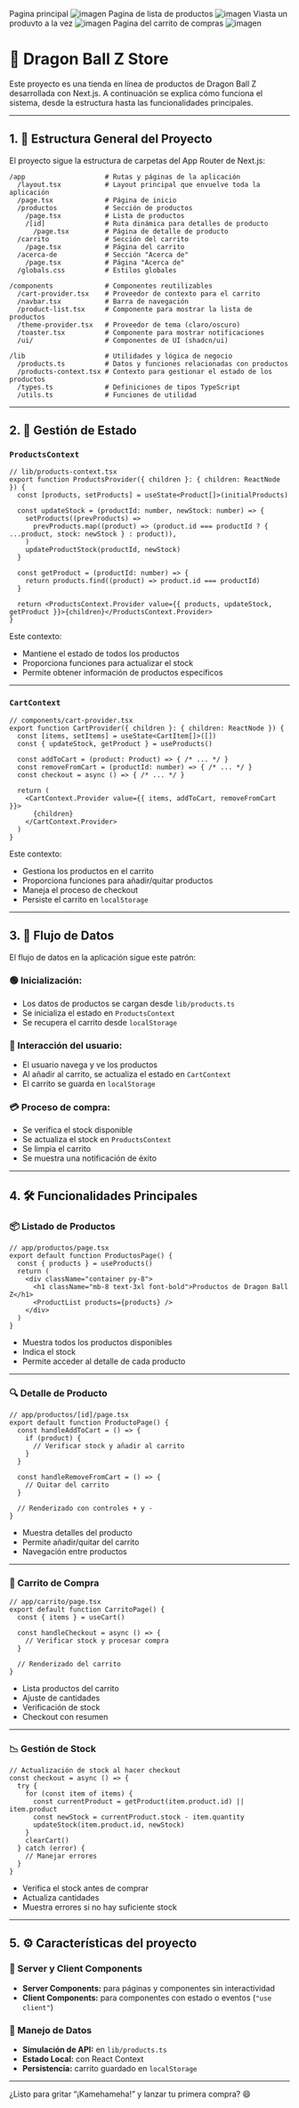Pagina principal
![imagen](https://github.com/user-attachments/assets/1723be9f-7bb3-4ddf-a2f1-f39e9fdfe4de)
Pagina de lista de productos
![imagen](https://github.com/user-attachments/assets/dafe9902-3b32-4b89-815a-a47c6af4a2ef)
Viasta un produvto a la vez
![imagen](https://github.com/user-attachments/assets/19d8ed67-9bb0-4267-bb40-f12dc10e3e6b)
Pagina del carrito de compras
![imagen](https://github.com/user-attachments/assets/9d8568e0-9435-48ac-b7d3-c6f3cd9d2cc2)



# 🐉 Dragon Ball Z Store

Este proyecto es una tienda en línea de productos de Dragon Ball Z desarrollada con Next.js. A continuación se explica cómo funciona el sistema, desde la estructura hasta las funcionalidades principales.

---

## 1. 📁 Estructura General del Proyecto

El proyecto sigue la estructura de carpetas del App Router de Next.js:

```plaintext
/app                    # Rutas y páginas de la aplicación
  /layout.tsx           # Layout principal que envuelve toda la aplicación
  /page.tsx             # Página de inicio
  /productos            # Sección de productos
    /page.tsx           # Lista de productos
    /[id]               # Ruta dinámica para detalles de producto
      /page.tsx         # Página de detalle de producto
  /carrito              # Sección del carrito
    /page.tsx           # Página del carrito
  /acerca-de            # Sección "Acerca de"
    /page.tsx           # Página "Acerca de"
  /globals.css          # Estilos globales

/components             # Componentes reutilizables
  /cart-provider.tsx    # Proveedor de contexto para el carrito
  /navbar.tsx           # Barra de navegación
  /product-list.tsx     # Componente para mostrar la lista de productos
  /theme-provider.tsx   # Proveedor de tema (claro/oscuro)
  /toaster.tsx          # Componente para mostrar notificaciones
  /ui/                  # Componentes de UI (shadcn/ui)

/lib                    # Utilidades y lógica de negocio
  /products.ts          # Datos y funciones relacionadas con productos
  /products-context.tsx # Contexto para gestionar el estado de los productos
  /types.ts             # Definiciones de tipos TypeScript
  /utils.ts             # Funciones de utilidad
```

---

## 2. 🧠 Gestión de Estado

### `ProductsContext`

```tsx
// lib/products-context.tsx
export function ProductsProvider({ children }: { children: ReactNode }) {
  const [products, setProducts] = useState<Product[]>(initialProducts)

  const updateStock = (productId: number, newStock: number) => {
    setProducts((prevProducts) =>
      prevProducts.map((product) => (product.id === productId ? { ...product, stock: newStock } : product)),
    )
    updateProductStock(productId, newStock)
  }

  const getProduct = (productId: number) => {
    return products.find((product) => product.id === productId)
  }

  return <ProductsContext.Provider value={{ products, updateStock, getProduct }}>{children}</ProductsContext.Provider>
}
```

Este contexto:

- Mantiene el estado de todos los productos
- Proporciona funciones para actualizar el stock
- Permite obtener información de productos específicos

---

### `CartContext`

```tsx
// components/cart-provider.tsx
export function CartProvider({ children }: { children: ReactNode }) {
  const [items, setItems] = useState<CartItem[]>([])
  const { updateStock, getProduct } = useProducts()

  const addToCart = (product: Product) => { /* ... */ }
  const removeFromCart = (productId: number) => { /* ... */ }
  const checkout = async () => { /* ... */ }

  return (
    <CartContext.Provider value={{ items, addToCart, removeFromCart }}>
      {children}
    </CartContext.Provider>
  )
}
```

Este contexto:

- Gestiona los productos en el carrito
- Proporciona funciones para añadir/quitar productos
- Maneja el proceso de checkout
- Persiste el carrito en `localStorage`

---

## 3. 🔁 Flujo de Datos

El flujo de datos en la aplicación sigue este patrón:

### 🟢 Inicialización:

- Los datos de productos se cargan desde `lib/products.ts`
- Se inicializa el estado en `ProductsContext`
- Se recupera el carrito desde `localStorage`

### 👤 Interacción del usuario:

- El usuario navega y ve los productos
- Al añadir al carrito, se actualiza el estado en `CartContext`
- El carrito se guarda en `localStorage`

### 💳 Proceso de compra:

- Se verifica el stock disponible
- Se actualiza el stock en `ProductsContext`
- Se limpia el carrito
- Se muestra una notificación de éxito

---

## 4. 🛠️ Funcionalidades Principales

### 📦 Listado de Productos

```tsx
// app/productos/page.tsx
export default function ProductosPage() {
  const { products } = useProducts()
  return (
    <div className="container py-8">
      <h1 className="mb-8 text-3xl font-bold">Productos de Dragon Ball Z</h1>
      <ProductList products={products} />
    </div>
  )
}
```

- Muestra todos los productos disponibles
- Indica el stock
- Permite acceder al detalle de cada producto

---

### 🔍 Detalle de Producto

```tsx
// app/productos/[id]/page.tsx
export default function ProductoPage() {
  const handleAddToCart = () => {
    if (product) {
      // Verificar stock y añadir al carrito
    }
  }

  const handleRemoveFromCart = () => {
    // Quitar del carrito
  }

  // Renderizado con controles + y -
}
```

- Muestra detalles del producto
- Permite añadir/quitar del carrito
- Navegación entre productos

---

### 🛒 Carrito de Compra

```tsx
// app/carrito/page.tsx
export default function CarritoPage() {
  const { items } = useCart()

  const handleCheckout = async () => {
    // Verificar stock y procesar compra
  }

  // Renderizado del carrito
}
```

- Lista productos del carrito
- Ajuste de cantidades
- Verificación de stock
- Checkout con resumen

---

### 📉 Gestión de Stock

```tsx
// Actualización de stock al hacer checkout
const checkout = async () => {
  try {
    for (const item of items) {
      const currentProduct = getProduct(item.product.id) || item.product
      const newStock = currentProduct.stock - item.quantity
      updateStock(item.product.id, newStock)
    }
    clearCart()
  } catch (error) {
    // Manejar errores
  }
}
```

- Verifica el stock antes de comprar
- Actualiza cantidades
- Muestra errores si no hay suficiente stock

---

## 5. ⚙️ Características del proyecto

### 🧩 Server y Client Components

- **Server Components:** para páginas y componentes sin interactividad
- **Client Components:** para componentes con estado o eventos (`"use client"`)

### 🔄 Manejo de Datos

- **Simulación de API:** en `lib/products.ts`
- **Estado Local:** con React Context
- **Persistencia:** carrito guardado en `localStorage`

---

¿Listo para gritar “¡Kamehameha!” y lanzar tu primera compra? 😄



